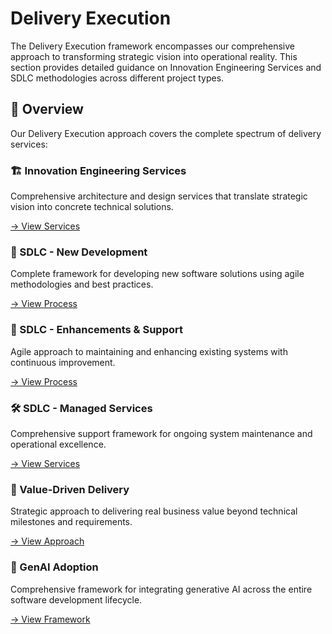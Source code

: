 # Delivery Execution

The Delivery Execution framework encompasses our comprehensive approach to transforming strategic vision into operational reality. This section provides detailed guidance on Innovation Engineering Services and SDLC methodologies across different project types.

## 🎯 Overview

Our Delivery Execution approach covers the complete spectrum of delivery services:

<div class="grid" markdown>

<div class="card" markdown>

### 🏗️ Innovation Engineering Services
Comprehensive architecture and design services that translate strategic vision into concrete technical solutions.

[→ View Services](innovation-engineering-services/index.md)

</div>

<div class="card" markdown>

### 🚀 SDLC - New Development
Complete framework for developing new software solutions using agile methodologies and best practices.

[→ View Process](sdlc-new-development/index.md)

</div>

<div class="card" markdown>

### 🔧 SDLC - Enhancements & Support
Agile approach to maintaining and enhancing existing systems with continuous improvement.

[→ View Process](sdlc-transformation-projects/index.md)

</div>

<div class="card" markdown>

### 🛠️ SDLC - Managed Services
Comprehensive support framework for ongoing system maintenance and operational excellence.

[→ View Services](sdlc-managed-services/index.md)

</div>

<div class="card" markdown>

### 💎 Value-Driven Delivery
Strategic approach to delivering real business value beyond technical milestones and requirements.

[→ View Approach](value-driven-delivery/index.md)

</div>

<div class="card" markdown>

### 🤖 GenAI Adoption
Comprehensive framework for integrating generative AI across the entire software development lifecycle.

[→ View Framework](genai-adoption/index.md)

</div>

</div>
